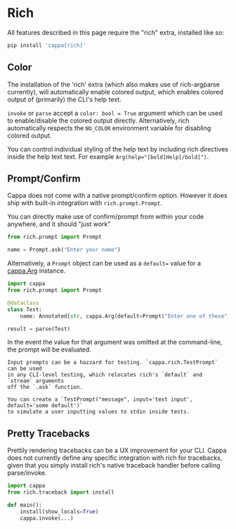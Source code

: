 # Rich

All features described in this page require the "rich" extra, installed like so:

```bash
pip install 'cappa[rich]'
```

## Color

The installation of the 'rich' extra (which also makes use of rich-argparse
currently), will automatically enable colored output, which enables colored
output of (primarily) the CLI's help text.

`invoke` or `parse` accept a `color: bool = True` argument which can be used to
enable/disable the colored output directly. Alternatively, rich automatically
respects the `NO_COLOR` environment variable for disabling colored output.

You can control individual styling of the help text by including rich directives
inside the help text text. For example `Arg(help="[bold]Help[/bold]")`.

## Prompt/Confirm

Cappa does not come with a native prompt/confirm option. However it does ship
with built-in integration with `rich.prompt.Prompt`.

You can directly make use of confirm/prompt from within your code anywhere, and
it should "just work"

```python
from rich.prompt import Prompt

name = Prompt.ask("Enter your name")
```

Alternatively, a `Prompt` object can be used as a `default=` value for a
[cappa.Arg](cappa.Arg) instance.

```python
import cappa
from rich.prompt import Prompt

@dataclass
class Test:
    name: Annotated[str, cappa.Arg(default=Prompt("Enter one of these", choices=['one', 'two', 'three']))]

result = parse(Test)
```

In the event the value for that argument was omitted at the command-line, the
prompt will be evaluated.

```{note}
Input prompts can be a hazzard for testing. `cappa.rich.TestPrompt` can be used
in any CLI-level testing, which relocates rich's `default` and `stream` arguments
off the `.ask` function.

You can create a `TestPrompt("message", input='text input', default='some default')`
to simulate a user inputting values to stdin inside tests.
```

## Pretty Tracebacks

Prettily rendering tracebacks can be a UX improvement for your CLI. Cappa does
not currently define any specific integration with rich for tracebacks, given
that you simply install rich's native traceback handler before calling
parse/invoke.

```python
import cappa
from rich.traceback import install

def main():
    install(show_locals=True)
    cappa.invoke(...)
```

